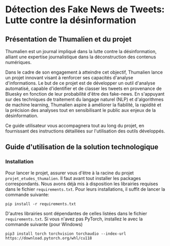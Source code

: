# **Détection des Fake News de Tweets: Lutte contre la désinformation**

## **Présentation de Thumalien et du projet**

Thumalien est un journal impliqué dans la lutte contre la désinformation, alliant une expertise journalistique dans la déconstruction des contenus numériques.

Dans le cadre de son engagement à atteindre cet objectif, Thumalien lance un projet innovant visant à renforcer ses capacités d'analyse d'informations. Le but de ce projet est de développer un outil d'analyse automatisé, capable d'identifier et de classer les tweets en provenance de Bluesky en fonction de leur probabilité d'être des fake-news. En s'appuyant sur des techniques de traitement du langage naturel (NLP) et d'algorithmes de machine learning, Thumalien aspire à améliorer la fiabilité, la rapidité et la précision des analyses tout en sensibilisant le public aux enjeux de la désinformation.

Ce guide utilisateur vous accompagnera tout au long du projet, en fournissant des instructions détaillées sur l'utilisation des outils développés.

## Guide d'utilisation de la solution technologique

### Installation

Pour lancer le projet, assurer vous d'être à la racine du projet `projet_etudes_thumalien`. Il faut avant tout installer les packages correspondants. Nous avons déjà mis à disposition les librairies requises dans le fichier `requirements.txt`. Pour leurs installations, il suffit de lancer la commande suivante:
```
pip install -r requirements.txt
```

D'autres librairies sont dépendantes de celles listées dans le fichier `requirements.txt`. Si vous n'avez pas PyTorch, installez le avec la commande suivante (pour Windows)
```
pip3 install torch torchvision torchaudio --index-url https://download.pytorch.org/whl/cu118
```
